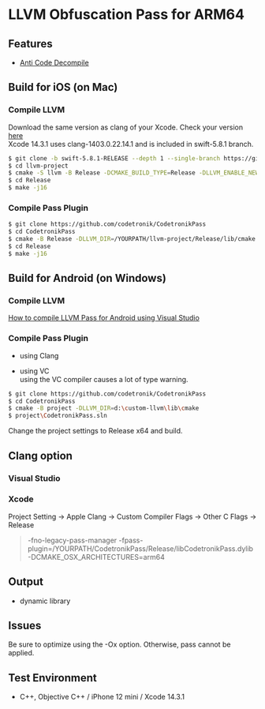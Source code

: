 # LLVM Obfuscation Pass for ARM64


## Features

- [Anti Code Decompile](https://github.com/codetronik/CodetronikPass/blob/main/doc/AntiFunctionDecompile.md)

## Build for iOS  (on Mac)

### Compile LLVM
Download the same version as clang of your Xcode. Check your version [here](https://en.wikipedia.org/wiki/Xcode)<br>
Xcode 14.3.1 uses clang-1403.0.22.14.1 and is included in swift-5.8.1 branch.

```sh
$ git clone -b swift-5.8.1-RELEASE --depth 1 --single-branch https://github.com/llvm/llvm-project.git
$ cd llvm-project
$ cmake -S llvm -B Release -DCMAKE_BUILD_TYPE=Release -DLLVM_ENABLE_NEW_PASS_MANAGER=ON -DLLVM_ENABLE_PROJECTS="clang" 
$ cd Release
$ make -j16
```

### Compile Pass Plugin
```sh
$ git clone https://github.com/codetronik/CodetronikPass
$ cd CodetronikPass
$ cmake -B Release -DLLVM_DIR=/YOURPATH/llvm-project/Release/lib/cmake -DCMAKE_OSX_ARCHITECTURES=arm64
$ cd Release
$ make -j16
```

## Build for Android (on Windows)

### Compile LLVM
[How to compile LLVM Pass for Android using Visual Studio](https://github.com/codetronik/CodetronikPass/blob/main/doc/CompileLLVM.md)


### Compile Pass Plugin
- using Clang

- using VC<br>
  using the VC compiler causes a lot of type warning.<br>
```sh
$ git clone https://github.com/codetronik/CodetronikPass
$ cd CodetronikPass
$ cmake -B project -DLLVM_DIR=d:\custom-llvm\lib\cmake
$ project\CodetronikPass.sln
```
Change the project settings to Release x64 and build.

## Clang option

### Visual Studio

### Xcode
Project Setting -> Apple Clang -> Custom Compiler Flags -> Other C Flags -> Release  
> -fno-legacy-pass-manager -fpass-plugin=/YOURPATH/CodetronikPass/Release/libCodetronikPass.dylib -DCMAKE_OSX_ARCHITECTURES=arm64

## Output
- dynamic library

## Issues
Be sure to optimize using the -Ox option. Otherwise, pass cannot be applied.

## Test Environment
- C++, Objective C++ / iPhone 12 mini / Xcode 14.3.1
